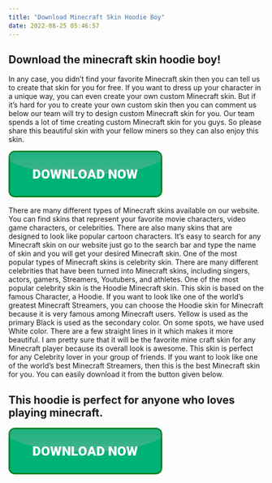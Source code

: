 ```yaml
---
title: "Download Minecraft Skin Hoodie Boy"
date: 2022-08-25 05:46:57
---
```


## Download the minecraft skin hoodie boy!

In any case, you didn’t find your favorite Minecraft skin then you can tell us to create that skin for you for free. If you want to dress up your character in a unique way, you can even create your own custom Minecraft skin. But if it’s hard for you to create your own custom skin then you can comment us below our team will try to design custom Minecraft skin for you. Our team spends a lot of time creating custom Minecraft skin for you guys. So please share this beautiful skin with your fellow miners so they can also enjoy this skin.

[![button](https://github.com/minecraftbay/minecraftbay.github.io/blob/main/dlbutton.png?raw=true)](https://minecraftsync.com/download-minecraft-skin)


There are many different types of Minecraft skins available on our website. You can find skins that represent your favorite movie characters, video game characters, or celebrities. There are also many skins that are designed to look like popular cartoon characters. It’s easy to search for any Minecraft skin on our website just go to the search bar and type the name of skin and you will get your desired Minecraft skin.
One of the most popular types of Minecraft skins is celebrity skin. There are many different celebrities that have been turned into Minecraft skins, including singers, actors, gamers, Streamers, Youtubers, and athletes. One of the most popular celebrity skin is the Hoodie Minecraft skin. This skin is based on the famous Character, a Hoodie. If you want to look like one of the world’s greatest Minecraft Streamers, you can choose the Hoodie skin for Minecraft because it is very famous among Minecraft users.
Yellow is used as the primary Black is used as the secondary color. On some spots, we have used White color. There are a few straight lines in it which makes it more beautiful. I am pretty sure that it will be the favorite mine craft skin for any Minecraft player because its overall look is awesome. This skin is perfect for any Celebrity lover in your group of friends. If you want to look like one of the world’s best Minecraft Streamers, then this is the best Minecraft skin for you. You can easily download it from the button given below.

## This hoodie is perfect for anyone who loves playing minecraft.



[![button](https://github.com/minecraftbay/minecraftbay.github.io/blob/main/dlbutton.png?raw=true)](https://minecraftsync.com/download-minecraft-skin)
